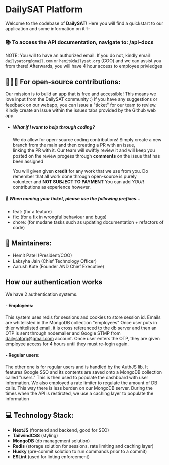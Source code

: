 # DailySAT Platform

Welcome to the codebase of **DailySAT**! Here you will find a quickstart to our application and some information on it ✨

### 📚 To access the API documentation, navigate to: /api-docs
NOTE: You will to have an authorized email. If you do not, kindly email `dailysatorg@gmail.com` or `hemit@dailysat.org` (COO) and we can assist you from there! Afterwards, you will have 4 hour access to employee privledges


## 🧑‍🤝‍🧑 For open-source contributions:
Our mission is to build an app that is free and accessible! This means we love input from the DailySAT community :) If you have any suggestions or feedback on our webapp, you can issue a "ticket" for our team to review. Kindly create an Issue within the issues tabs provided by the Github web app.

- ##### What if I want to help through coding?
  We do allow for open-source coding contributions! Simply create a new branch from the main and then creating a PR with an issue,     
  linking the PR with it. Our team will swiftly review it and will keep you posted on the review progess through **comments** on the 
  issue that has been assigned

  You will given given **credit** for any work that we use from you. Do remember that all work done through open-source is purely   
  volunteer and **NOT SUBJECT TO PAYMENT** You can add *YOUR* contributions as experience however.

##### 📛 When naming your ticket, please use the following prefixes...
- feat: (for a feature)
- fix: (for a fix in wrongful behaviour and bugs)
- chore: (for mudane tasks such as updating documentation + refactors of code)

## 👷 Maintainers:
- Hemit Patel (President/COO)
- Laksyha Jain (Chief Technology Officer)
- Aarush Kute (Founder AND Chief Executive)

## How our authentication works ##

We have 2 authentication systems. 

#### - Employees:
This system uses redis for sessions and cookies to store session id. Emails are whitelisted in the MongoDB collection "employees" Once user puts in thier whitelisted email, it is cross referenced to the db server and then an OTP is sent through nodemailer and Google STMP from dailysatorg@gmail.com account. Once user enters the OTP, they are given employee access for 4 hours until they must re-login again. 

#### - Regular users:
The other one is for regular users and is handled by the AuthJS lib. It features Google SSO and its contents are saved onto a MongoDB collection called "users." This is then used to populate the dashboard with user information. We also employed a rate limiter to regulate the amount of DB calls. This way there is less burden on our MongoDB server. During the times when the API is restircted, we use a caching layer to populate the information

## 💻 Technology Stack:
- **NextJS** (frontend and backend, good for SEO)
- **TailwindCSS** (styling)
- **MongoDB** (db management solution)
- **Redis** (storage solution for sessions, rate limiting and caching layer)
- **Husky** (pre-commit solution to run commands prior to a commit)
- **ESLint** (used for linting enforcement)
